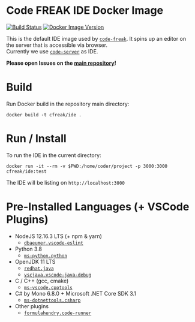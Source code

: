 Code FREAK IDE Docker Image
==
[![Build Status](https://travis-ci.com/codefreak/ide.svg?branch=master)](https://travis-ci.com/codefreak/ide)
[![Docker Image Version](https://img.shields.io/docker/v/cfreak/ide?sort=semver)](https://hub.docker.com/r/cfreak/ide)

This is the default IDE image used by [`code-freak`](https://github.com/code-freak/code-freak). It spins up
an editor on the server that is accessible via browser.  
Currently we use [`code-server`](https://github.com/cdr/code-server) as IDE.

**Please open Issues on the [main repository](https://github.com/code-freak/code-freak)!**

# Build

Run Docker build in the repository main directory:
```
docker build -t cfreak/ide .
```

# Run / Install
To run the IDE in the current directory:
```
docker run -it --rm -v $PWD:/home/coder/project -p 3000:3000 cfreak/ide:test
```
The IDE will be listing on `http://localhost:3000`

# Pre-Installed Languages (+ VSCode Plugins)

* NodeJS 12.16.3 LTS (+ npm & yarn)
  * [`dbaeumer.vscode-eslint`](https://marketplace.visualstudio.com/items?itemName=dbaeumer.vscode-eslint)
* Python 3.8
  * [`ms-python.python`](https://marketplace.visualstudio.com/items?itemName=ms-python.python)
* OpenJDK 11 LTS
  * [`redhat.java`](https://marketplace.visualstudio.com/items?itemName=redhat.java)
  * [`vscjava.vscode-java-debug`](https://marketplace.visualstudio.com/items?itemName=vscjava.vscode-java-debug)
* C / C++ (gcc, cmake)
  * [`ms-vscode.cpptools`](https://marketplace.visualstudio.com/items?itemName=ms-vscode.cpptools)
* C# by Mono 6.8.0 + Microsoft .NET Core SDK 3.1
  * [`ms-dotnettools.csharp`](https://marketplace.visualstudio.com/items?itemName=ms-dotnettools.csharp)
* Other plugins
  * [`formulahendry.code-runner`](https://marketplace.visualstudio.com/items?itemName=formulahendry.code-runner)